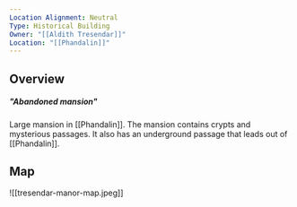 ```yaml
---
Location Alignment: Neutral
Type: Historical Building
Owner: "[[Aldith Tresendar]]"
Location: "[[Phandalin]]"
---
```

## Overview
##### "Abandoned mansion"
Large mansion in [[Phandalin]]. The mansion contains crypts and mysterious passages. It also has an underground passage that leads out of [[Phandalin]].

## Map

![[tresendar-manor-map.jpeg]]